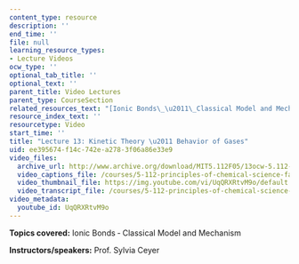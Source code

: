 ```yaml
---
content_type: resource
description: ''
end_time: ''
file: null
learning_resource_types:
- Lecture Videos
ocw_type: ''
optional_tab_title: ''
optional_text: ''
parent_title: Video Lectures
parent_type: CourseSection
related_resources_text: "[Ionic Bonds\_\u2011\_Classical Model and Mechanism (PDF)](/courses/5-112-principles-of-chemical-science-fall-2005/resources/lecture13)"
resource_index_text: ''
resourcetype: Video
start_time: ''
title: "Lecture 13: Kinetic Theory \u2011 Behavior of Gases"
uid: ee395674-f14c-742e-a278-3f06a86e33e9
video_files:
  archive_url: http://www.archive.org/download/MIT5.112F05/13ocw-5.112-12oct2005-220k.mp4
  video_captions_file: /courses/5-112-principles-of-chemical-science-fall-2005/4dfffb122be35cda99994713ca906ad7_UqQRXRtvM9o.vtt
  video_thumbnail_file: https://img.youtube.com/vi/UqQRXRtvM9o/default.jpg
  video_transcript_file: /courses/5-112-principles-of-chemical-science-fall-2005/346b7433c2aaf593da5e36b9dfb9f52f_UqQRXRtvM9o.pdf
video_metadata:
  youtube_id: UqQRXRtvM9o
---
```


**Topics covered:** Ionic Bonds ‑ Classical Model and Mechanism

**Instructors/speakers:** Prof. Sylvia Ceyer



